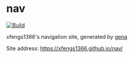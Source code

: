 # nav

[![Build](https://github.com/xfengs1366/nav/actions/workflows/generate.yml/badge.svg)](https://github.com/xfengs1366/nav/actions/workflows/generate.yml)

xfengs1366's navigation site, generated by [gena](https://github.com/x1ah/gena)

Site address: https://xfengs1366.github.io/nav/